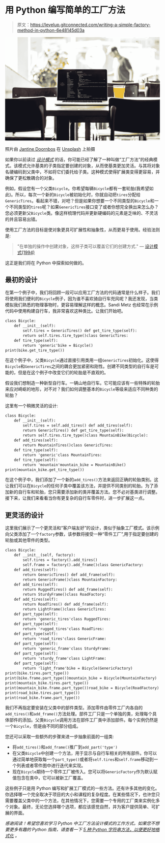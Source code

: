 # 用 Python 编写简单的工厂方法

> 原文：<https://levelup.gitconnected.com/writing-a-simple-factory-method-in-python-6e48145d03a>

![](img/2cdecb303a227acd6eb1d98cd4a848b5.png)

照片由 [Jantine Doornbos](https://unsplash.com/@jantined?utm_source=unsplash&utm_medium=referral&utm_content=creditCopyText) 在 [Unsplash](https://unsplash.com/s/photos/code?utm_source=unsplash&utm_medium=referral&utm_content=creditCopyText) 上拍摄

如果你以前读过 [*设计模式*](https://en.wikipedia.org/wiki/Design_Patterns) 的话，你可能已经了解了一种叫做“工厂方法”的经典模式。该模式允许基类的子类指定要创建的对象，从而使基类更加灵活。与其将对象名硬编码到父类中，不如将它们委托给子类。这种模式使得扩展类变得更容易，并确保了更松散耦合的对象。

例如，假设您有一个父类`Bicycle`。你希望每辆`Bicycle`都有一套轮胎(我希望如此)。所以，每次一个新的`Bicycle`被初始化时，你就自动把`tires`分配给`GenericTires`。看起来不错，对吧？但是如果你想要一个不同类型的`Bicycle`和一个不同类型的`tires`呢？如果`GenericTires`接口变了或者你想完全换出来怎么办？您必须更新父`Bicycle`类。像这样梳理代码并更新硬编码的元素是乏味的、不灵活的并且容易出错。

使用工厂方法的目标是使对象更具可扩展性和抽象性，从而更易于使用。经验法则是:

> "在单独的操作中创建对象，这样子类可以覆盖它们的创建方式." *—* [设计模式(1994)](https://en.wikipedia.org/wiki/Design_Patterns)

这正是我们将在 Python 中探索如何做的。

## 最初的设计

在第一个例子中，我们将回顾一段可以应用工厂方法的代码通常是什么样子。我们将使用我们便利的`Bicycle`例子，因为谁不喜欢骑自行车兜风呢？我还发现，当类模拟我们熟悉的物理事物时，更容易理解这样的概念。Sandi Metz 也经常在示例代码中使用构建自行车，我非常喜欢这种类比。让我们开始吧。

```
class Bicycle:
    def __init__(self):
        self.tires = GenericTires() def get_tire_type(self):
        return self.tires.tire_type()class GenericTires:
    def tire_type(self):
        return 'generic'bike = Bicycle()
print(bike.get_tire_type())
```

在这个例子中，父类`Bicycle`通过直接引用类用一组`GenericTires`初始化。这使得`Bicycle`和`GenericTires`之间的耦合更加紧密和刚性。创建不同类型的自行车是可能的，但是在这个例子中改变它们的轮胎是不直观的。

假设我们想制造一种新型自行车。一辆山地自行车。它可能应该有一些特殊的轮胎来应对崎岖的地形，对不对？我们如何调整基本的`Bicycle`等级来适应不同种类的轮胎？

这里有一个稍微灵活的设计:

```
class Bicycle:
    def __init__(self):
        self.tires = self.add_tires() def add_tires(self):
        return GenericTires() def get_tire_type(self):
        return self.tires.tire_type()class MountainBike(Bicycle):
    def add_tires(self):
        return MountainTires()class GenericTires:
    def tire_type(self):
        return 'generic'class MountainTires:
    def tire_type(self):
        return 'mountain'mountain_bike = MountainBike()
print(mountain_bike.get_tire_type())
```

在这个例子中，我们添加了一个新的`add_tires()`方法来返回正确的轮胎类别。这让我们可以在`Bicycle`的任何子类中覆盖该方法，并提供不同类别的轮胎。为了添加新的自行车和轮胎，您只需要添加新的类并覆盖方法。您不必对基类进行调整。接下来，让我们来看看当你有更复杂的自行车零件时，进一步扩展这一点。

## 更灵活的设计

这里我们展示了一个更灵活和“客户端友好”的设计，类似于抽象工厂模式。该示例向父类添加了一个`factory`参数，该参数将接受一种“零件工厂”,用于指定要创建的轮胎或其他零件的类型。

```
class Bicycle:
    def __init__(self, factory):
        self.tires = factory().add_tires()
        self.frame = factory().add_frame()class GenericFactory:
    def add_tires(self):
        return GenericTires() def add_frame(self):
        return GenericFrame()class MountainFactory:
    def add_tires(self):
        return RuggedTires() def add_frame(self):
        return SturdyFrame()class RoadFactory:
    def add_tires(self):
        return RoadTires() def add_frame(self):
        return LightFrame()class GenericTires:
    def part_type(self):
        return 'generic_tires'class RuggedTires:
    def part_type(self):
        return 'rugged_tires'class RoadTires:
    def part_type(self):
        return 'road_tires'class GenericFrame:
    def part_type(self):
        return 'generic_frame'class SturdyFrame:
    def part_type(self):
        return 'sturdy_frame'class LightFrame:
    def part_type(self):
        return 'light_frame'bike = Bicycle(GenericFactory)
print(bike.tires.part_type())
print(bike.frame.part_type())mountain_bike = Bicycle(MountainFactory)
print(mountain_bike.tires.part_type())
print(mountain_bike.frame.part_type())road_bike = Bicycle(RoadFactory)
print(road_bike.tires.part_type())
print(road_bike.frame.part_type())
```

我们不再指定要安装在父类中的部件类型。添加零件由零件工厂内各自的`add_tires()`和`add_frame()`方法处理。部件工厂只是一个单独的类，处理每个具体部件的添加。父类`Bicycle`调用方法在部件工厂类中添加部件。每个实例仍然是一个`Bicycle`，但是由不同的部分组成。

您还可以采取一些额外的步骤来进一步抽象前面的一组类:

*   将`add_tires()`和`add_frame()`推广到`add_part('type')`
*   在父类`Bicycle`中创建一个方法，用于显示与自行车相关的所有部件。你可以通过简单地获取每一个`part_type()`或者将`self.tires`和`self.frame`移动到一个列表或者零件图中进行迭代来实现。
*   现在`Bicycle`期待一个零件工厂被传入。您可以将`GenericFactory`作为默认赋值包含在类中，它可以被新工厂覆盖。

这些例子只是用 Python 编写和扩展工厂模式的一些方法。还有许多其他的变化。你选择哪一个完全取决于项目的大小和课程的复杂程度。在某些情况下，也许您只需要覆盖父类中的一个方法，在其他情况下，您需要一个专用的工厂类来实例化多个对象。最终，无论您选择哪个选项，都应该感觉自然，并为客户提供简单、可扩展的界面。

*感谢阅读！希望您喜欢学习 Python 中工厂方法设计模式的工作方式。如果您不想要更多有趣的 Python 指南，请查看一下* [*5 种 Python 字符串方法，以便更好地格式化*](/5-python-string-methods-for-better-formatting-a2c3b92a2d33) *。*